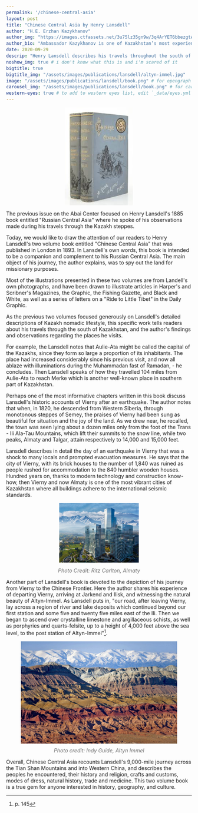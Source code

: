 ```yaml
---
permalink: '/chinese-central-asia'
layout: post
title: "Chinese Central Asia by Henry Lansdell"
author: "H.E. Erzhan Kazykhanov"
author_img: "https://images.ctfassets.net/3u75lz35gn9w/3q4ArYET6bbezgtAY4AH1T/33b7a5077aa48a22c62cba01db4f95be/Ambassador_Erzhan_Kazykhanov.jpg"
author_bio: "Ambassador Kazykhanov is one of Kazakhstan’s most experienced diplomats. Prior to his appointment as the Ambassador to the U.S., Ambassador Kazykhanov served as Foreign Minister and Ambassador to the United Kingdom of Great Britain & Northern Ireland."
date: 2020-09-29
descrip: "Henry Lansdell describes his travels throughout the south of Kazakhstan, including the city now known as Almaty. His writings of the places he visited and the landscape's natural beauty are deep, descriptive, and absorbing." # for opengraph and carousel
noshow_img: true # i don't know what this is and i'm scared of it
bigtitle: true
bigtitle_img: "/assets/images/publications/lansdell/altyn-immel.jpg"
image: "/assets/images/publications/lansdell/book.png" # for opengraph
carousel_img: "/assets/images/publications/lansdell/book.png" # for carousel
western-eyes: true # to add to western eyes list, edit `_data/eyes.yml`
---
```


<style>
    div.post-inline-img > img {
        height: 100%;
    }

    div.post-inline-img {
        display: inline;
        width: content;
        height: 225px;
    }

    img.portrait {
        height: 350px;
        max-width: 100%;
        margin: 10px auto;
        display: block;
    }

    img.book {
        max-width: 65%;
        margin: 10px auto;
        display: block;
    }

    blockquote {
        text-align: center;
        font-size: 1.2em;
        color: #cc5500;
        font-style: italic;
    }

    figure {
        text-align: center;
    }

    figcaption {
        color: #6E6E6E;
        font-style: italic;
        margin-top: 0.5em;
    }
</style>

<img class="book" src="/assets/images/publications/lansdell/book.png" alt="Chinese Central Asia book jacket">

The previous issue on the Abai Center focused on Henry Lansdell's 1885 book entitled "Russian Central Asia" where he spoke of his observations made during his travels through the Kazakh steppes.

Today, we would like to draw the attention of our readers to Henry Lansdell's two volume book entitled "Chinese Central Asia" that was published in London in 1893.  In Lansdell's own words, this book is intended to be a companion and complement to his Russian Central Asia.  The main object of his journey, the author explains, was to spy out the land for missionary purposes.

Most of the illustrations presented in these two volumes are from Landell's own photographs, and have been drawn to illustrate articles in Harper's and Scribner's Magazines, the Graphic, the Fishing Gazette, and Black and White, as well as a series of letters on a "Ride to Little Tibet" in the Daily Graphic.

As the previous two volumes focused generously on Lansdell's detailed descriptions of Kazakh nomadic lifestyle, this specific work tells readers about his travels through the south of Kazakhstan, and the author's findings and observations regarding the places he visits.

For example, the Lansdell notes that Aulie-Ata might be called the capital of the Kazakhs, since they form so large a proportion of its inhabitants. The place had increased considerably since his previous visit, and now all ablaze with illuminations during the Muhammadan fast of Ramadan, - he concludes. Then Lansdell speaks of how they travelled 104 miles from Aulie-Ata to reach Merke which is another well-known place in southern part of Kazakhstan.

Perhaps one of the most informative chapters written in this book discuss Lansdell's  historic accounts of Vierny after an earthquake. The author notes that when, in 1820, he descended from Western Siberia, through monotonous steppes of Semey, the praises of Vierny had been sung as beautiful for situation and the joy of the land. As we drew near, he recalled, the town was seen lying about a dozen miles only from the foot of the Trans - Ili Ala-Tau Mountains, which lift their summits to the snow line, while two peaks, Almaty and Talgar, attain respectively to 14,000 and 15,000 feet.

Lansdell describes in detail the day of an earthquake in Vierny that was a shock to many locals and prompted evacuation measures. He says that the city of Vierny, with its brick houses to the number of 1,840 was ruined as people rushed for accommodation to the 840 humbler wooden houses.  Hundred years  on, thanks to modern technology and construction know-how, then Vierny and now Almaty is one of the most vibrant cities of Kazakhstan where all buildings adhere to the international seismic standards.

<figure>
    <img src="/assets/images/publications/lansdell/ritz.png" alt="Almaty Ritz Carlton hotel">
    <figcaption>Photo Credit: Ritz Carlton, Almaty</figcaption>
</figure>



Another part of Lansdell's book is devoted to the depiction of his journey from Vierny to the Chinese Frontier. Here the author shares his experience of departing Vierny, arriving at Jarkend and Ilisk, and witnessing the natural beauty of Altyn-Immel. As Lansdell puts in, "our road, after leaving Vierny, lay across a region of river and lake deposits which continued beyond our first station and some five and twenty five miles east of the Ili. Then we began to ascend over crystalline limestone and argillaceous schists, as well as porphyries and quarts-felsite, up to a height of 4,000 feet above the sea level, to the post station of Altyn-Immel"[^1].

[^1]: p. 145

<figure>
    <img src="/assets/images/publications/lansdell/altyn-immel.jpg" alt="the cliffs at Altyn-Immel">
    <figcaption>Photo credit: Indy Guide, Altyn Immel</figcaption>
</figure>

Overall, Chinese Central Asia recounts Lansdell's 9,000-mile journey across the Tian Shan Mountains and into Western China, and describes the peoples he encountered, their history and religion, crafts and customs, modes of dress, natural history, trade and medicine. This two volume book is a true gem for anyone interested in history, geography, and culture.

